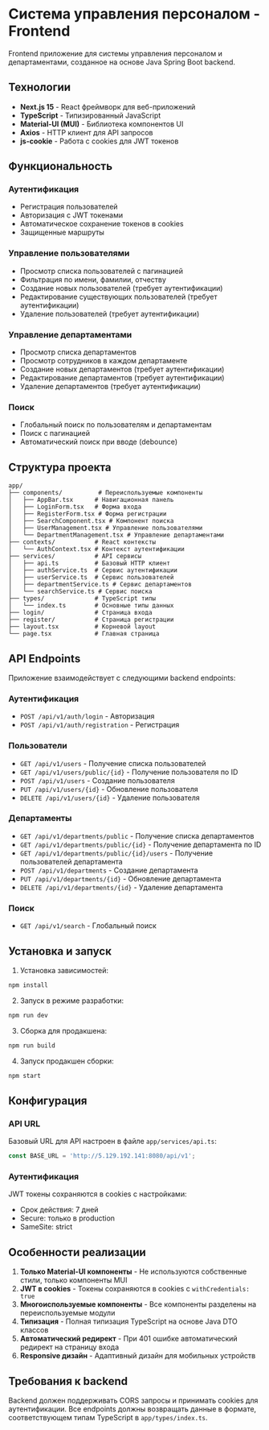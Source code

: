 # Система управления персоналом - Frontend

Frontend приложение для системы управления персоналом и департаментами, созданное на основе Java Spring Boot backend.

## Технологии

- **Next.js 15** - React фреймворк для веб-приложений
- **TypeScript** - Типизированный JavaScript
- **Material-UI (MUI)** - Библиотека компонентов UI
- **Axios** - HTTP клиент для API запросов
- **js-cookie** - Работа с cookies для JWT токенов

## Функциональность

### Аутентификация
- Регистрация пользователей
- Авторизация с JWT токенами
- Автоматическое сохранение токенов в cookies
- Защищенные маршруты

### Управление пользователями
- Просмотр списка пользователей с пагинацией
- Фильтрация по имени, фамилии, отчеству
- Создание новых пользователей (требует аутентификации)
- Редактирование существующих пользователей (требует аутентификации)
- Удаление пользователей (требует аутентификации)

### Управление департаментами
- Просмотр списка департаментов
- Просмотр сотрудников в каждом департаменте
- Создание новых департаментов (требует аутентификации)
- Редактирование департаментов (требует аутентификации)
- Удаление департаментов (требует аутентификации)

### Поиск
- Глобальный поиск по пользователям и департаментам
- Поиск с пагинацией
- Автоматический поиск при вводе (debounce)

## Структура проекта

```
app/
├── components/          # Переиспользуемые компоненты
│   ├── AppBar.tsx      # Навигационная панель
│   ├── LoginForm.tsx   # Форма входа
│   ├── RegisterForm.tsx # Форма регистрации
│   ├── SearchComponent.tsx # Компонент поиска
│   ├── UserManagement.tsx # Управление пользователями
│   └── DepartmentManagement.tsx # Управление департаментами
├── contexts/           # React контексты
│   └── AuthContext.tsx # Контекст аутентификации
├── services/           # API сервисы
│   ├── api.ts          # Базовый HTTP клиент
│   ├── authService.ts  # Сервис аутентификации
│   ├── userService.ts  # Сервис пользователей
│   ├── departmentService.ts # Сервис департаментов
│   └── searchService.ts # Сервис поиска
├── types/              # TypeScript типы
│   └── index.ts        # Основные типы данных
├── login/              # Страница входа
├── register/           # Страница регистрации
├── layout.tsx          # Корневой layout
└── page.tsx            # Главная страница
```

## API Endpoints

Приложение взаимодействует с следующими backend endpoints:

### Аутентификация
- `POST /api/v1/auth/login` - Авторизация
- `POST /api/v1/auth/registration` - Регистрация

### Пользователи
- `GET /api/v1/users` - Получение списка пользователей
- `GET /api/v1/users/public/{id}` - Получение пользователя по ID
- `POST /api/v1/users` - Создание пользователя
- `PUT /api/v1/users/{id}` - Обновление пользователя
- `DELETE /api/v1/users/{id}` - Удаление пользователя

### Департаменты
- `GET /api/v1/departments/public` - Получение списка департаментов
- `GET /api/v1/departments/public/{id}` - Получение департамента по ID
- `GET /api/v1/departments/public/{id}/users` - Получение пользователей департамента
- `POST /api/v1/departments` - Создание департамента
- `PUT /api/v1/departments/{id}` - Обновление департамента
- `DELETE /api/v1/departments/{id}` - Удаление департамента

### Поиск
- `GET /api/v1/search` - Глобальный поиск

## Установка и запуск

1. Установка зависимостей:
```bash
npm install
```

2. Запуск в режиме разработки:
```bash
npm run dev
```

3. Сборка для продакшена:
```bash
npm run build
```

4. Запуск продакшен сборки:
```bash
npm start
```

## Конфигурация

### API URL
Базовый URL для API настроен в файле `app/services/api.ts`:
```typescript
const BASE_URL = 'http://5.129.192.141:8080/api/v1';
```

### Аутентификация
JWT токены сохраняются в cookies с настройками:
- Срок действия: 7 дней
- Secure: только в production
- SameSite: strict

## Особенности реализации

1. **Только Material-UI компоненты** - Не используются собственные стили, только компоненты MUI
2. **JWT в cookies** - Токены сохраняются в cookies с `withCredentials: true`
3. **Многоиспользуемые компоненты** - Все компоненты разделены на переиспользуемые модули
4. **Типизация** - Полная типизация TypeScript на основе Java DTO классов
5. **Автоматический редирект** - При 401 ошибке автоматический редирект на страницу входа
6. **Responsive дизайн** - Адаптивный дизайн для мобильных устройств

## Требования к backend

Backend должен поддерживать CORS запросы и принимать cookies для аутентификации. Все endpoints должны возвращать данные в формате, соответствующем типам TypeScript в `app/types/index.ts`.
